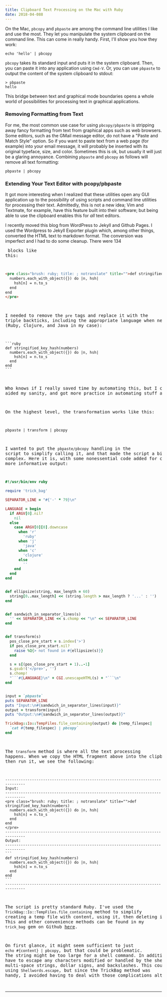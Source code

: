 ```yaml
---
title: Clipboard Text Processing on the Mac with Ruby
date: 2018-04-088
---
```


On the Mac, `pbcopy` and `pbpaste` are among the command line utilities I like and use the most. They let you manipulate the system clipboard on the command line. This can come in really handy. First, I'll show you how they work:

```
echo 'hello' | pbcopy
```

`pbcopy` takes its standard input and puts it in the system clipboard. Then, you can paste it into any application using `Cmd-V`. Or, you can use `pbpaste` to output the content of the system clipboard to stdout:

```
> pbpaste
hello
```

This bridge between text and graphical mode boundaries opens a whole world of possibilities for processing text in graphical applications.


### Removing Formatting from Text

For me, the most common use case for using `pbcopy/pbpaste` is stripping away fancy formatting from text from graphical apps such as web browsers. Some editors, such as the GMail message editor, do not have a "Paste and Match Style" option. So if you want to paste text from a web page (for example) into your email message, it will probably be inserted with its original typeface, size, and color. Sometimes this is ok, but usually it will just be a glaring annoyance. Combining `pbpaste` and `pbcopy` as follows will remove all text formatting:

```
pbpaste | pbcopy
```

### Extending Your Text Editor with pcopy/pbpaste

It got more interesting when I realized that these utilities open any GUI application up to the possibility of using scripts and command line utilities for processing their text. Admittedly, this is not a new idea; Vim and Textmate, for example, have this feature built into their software; but being able to use the clipboard enables this for _all_ text editors.

I recently moved this blog from WordPress to Jekyll and Github Pages. I used the Wordpress to Jekyll Exporter plugin which, among other things, converted the HTML text to markdown format. The conversion was imperfect and I had to do some cleanup. There were 134 <pre> blocks like this:

```html
<pre class="brush: ruby; title: ; notranslate" title="">def stringified_key_hash(numbers)
  numbers.each_with_object({}) do |n, hsh|
    hsh[n] = n.to_s
  end
end
</pre>
```

I needed to remove the `pre` tags and replace it with the triple backticks, including the appropriate language when necessary (Ruby, Clojure, and Java in my case):

````
```ruby
def stringified_key_hash(numbers)
  numbers.each_with_object({}) do |n, hsh|
    hsh[n] = n.to_s
  end
end
```
````

Who knows if I really saved time by automating this, but I certainly aided my sanity, and got more practice in automating stuff as well.

On the highest level, the transformation works like this:

```
pbpaste | transform | pbcopy
```

I wanted to put the `pbpaste/pbcopy` handling in the script to simplify calling it, and that made the script a bit more complex. Here it is, with some nonessential code added for clearer and more informative output:

```ruby
#!/usr/bin/env ruby

require 'trick_bag'

SEPARATOR_LINE = "#{'-' * 79}\n"

LANGUAGE = begin
  if ARGV[0].nil?
    nil
  else
    case ARGV[0][0].downcase
      when 'r'
        'ruby'
      when 'j'
        'java'
      when 'c'
        'clojure'
      else
        ''
    end
  end
end


def ellipsize(string, max_length = 60)
  string[0..max_length] << (string.length > max_length ? '...' : '')
end


def sandwich_in_separator_lines(s)
  '' << SEPARATOR_LINE << s.chomp << "\n" << SEPARATOR_LINE
end


def transform(s)
  pos_close_pre_start = s.index('>')
  if pos_close_pre_start.nil?
    raise %Q{> not found in #{ellipsize(s)}}
  end

  s = s[(pos_close_pre_start + 1)..-1]
  s.gsub!('</pre>', '')
  s.chomp!
  "```#{LANGUAGE}\n" + CGI.unescapeHTML(s) + "```\n"
end


input = `pbpaste`
puts SEPARATOR_LINE
puts "Input:\n#{sandwich_in_separator_lines(input)}"
output = transform(input)
puts "Output:\n#{sandwich_in_separator_lines(output)}"

TrickBag::Io::TempFiles.file_containing(output) do |temp_filespec|
  `cat #{temp_filespec} | pbcopy`
end
```

The `transform` method is where all the text processing happens. When we copy the HTML fragment above into the clipboard, and then run it, we see the following:

````
-------------------------------------------------------------------------------
Input:
-------------------------------------------------------------------------------
<pre class="brush: ruby; title: ; notranslate" title="">def stringified_key_hash(numbers)
  numbers.each_with_object({}) do |n, hsh|
    hsh[n] = n.to_s
  end
end
</pre>
-------------------------------------------------------------------------------
Output:
-------------------------------------------------------------------------------
```
def stringified_key_hash(numbers)
  numbers.each_with_object({}) do |n, hsh|
    hsh[n] = n.to_s
  end
end
```
-------------------------------------------------------------------------------
````

The script is pretty standard Ruby. I've used the `TrickBag::Io::TempFiles.file_containing` method to simplify creating a temp file with content, using it, then deleting it when done. This and other convenience methods can be found in my `trick_bag` gem on Github [here](https://github.com/keithrbennett/trick_bag).

On first glance, it might seem sufficient to just `echo #{content} | pbcopy`, but that could be problematic. The string might be too large for a shell command. In addition, we would have to escape any characters modified or handled by the shell, such as multi-space strings, dollar signs, and backslashes. This could be done using `Shellwords.escape`, but since the TrickBag method was handy, I avoided having to deal with those complications altogether.

----


